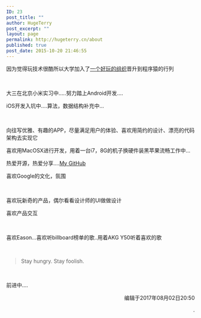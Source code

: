 ```yaml
---
ID: 23
post_title: ""
author: HugeTerry
post_excerpt: ""
layout: page
permalink: http://hugeterry.cn/about
published: true
post_date: 2015-10-20 21:46:55
---
```

<!-- <img class="alignnone" src="http://hugeterry.cn/img/aboutme.jpg" alt="" /> -->

因为觉得玩技术很酷所以大学加入了<a href="http://www.xingkong.us/">一个好玩的组织</a>晋升到程序猿的行列

&nbsp;

大三在北京小米实习中.....努力踏上Android开发....

iOS开发入坑中....算法，数据结构补充中...

&nbsp;

向往写优雅、有趣的APP，尽量满足用户的体验、喜欢用简约的设计、漂亮的代码架构去实现它

喜欢用MacOSX进行开发，用着一台i7，8G的机子换硬件装黑苹果流畅工作中...

热爱开源，热爱分享....<a href="https://github.com/hugeterry">My GitHub</a>

喜欢Google的文化，氛围

&nbsp;

喜欢玩新奇的产品，偶尔看看设计师的UI做做设计

喜欢产品交互

&nbsp;

喜欢Eason...喜欢听billboard榜单的歌..用着AKG Y50听着喜欢的歌

&nbsp;
<blockquote>Stay hungry. Stay foolish.</blockquote>
&nbsp;

前进中....
<p style="text-align: right;">编辑于2017年08月02日20:50</p>
<p style="text-align: right;">.</p>